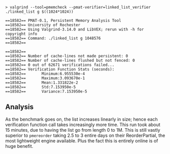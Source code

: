 ```
> valgrind --tool=pmemcheck --pmat-verifier=linked_list_verifier ./linked_list g $((1024*1024))

==18582== PMAT-0.1, Persistent Memory Analysis Tool
==18582== University of Rochester
==18582== Using Valgrind-3.14.0 and LibVEX; rerun with -h for copyright info
==18582== Command: ./linked_list g 1048576
==18582== 
    
==18582== 
==18582== Number of cache-lines not made persistent: 0
==18582== Number of cache-lines flushed but not fenced: 0
==18582== 0 out of 62671 verifications failed...
==18582== Verification Function Stats (seconds):
==18582==       Minimum:6.955530e-4
==18582==       Maximum:3.093670e-1
==18582==       Mean:1.331822e-2
==18582==       Std:7.153950e-5
==18582==       Variance:7.153950e-5
```

## Analysis

As the benchmark goes on, the list increases linearly in size; hence each verification function call takes increasingly more time. This run
took about 15 minutes, due to having the list go from length 0 to 1M. This is still vastly superior to `pmereorder` taking 2.5 to 3 entire
days on their ReorderPartial, the most lightweight engine available. Plus the fact this is entirely online is of huge benefit.